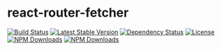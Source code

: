# react-router-fetcher
[![Build Status](https://img.shields.io/travis/olegman/react-router-fetcher/master.svg?style=flat-square)](https://travis-ci.org/olegman/react-router-fetcher)
[![Latest Stable Version](https://img.shields.io/npm/v/react-router-fetcher.svg?style=flat-square)](https://www.npmjs.com/package/react-router-fetcher)
[![Dependency Status](https://img.shields.io/david/olegman/react-router-fetcher.svg?style=flat-square)](https://david-dm.org/olegman/react-router-fetcher)
[![License](https://img.shields.io/npm/l/react-router-fetcher.svg?style=flat-square)](https://www.npmjs.com/package/react-router-fetcher)
[![NPM Downloads](https://img.shields.io/npm/dm/react-router-fetcher.svg)](https://www.npmjs.com/package/react-router-fetcher)
[![NPM Downloads](https://img.shields.io/npm/dt/react-router-fetcher.svg)](https://www.npmjs.com/package/react-router-fetcher)